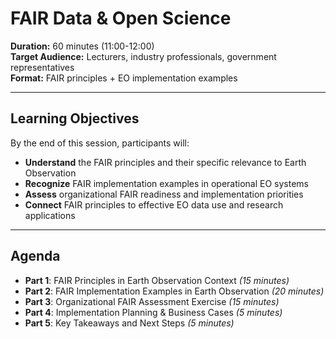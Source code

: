 # FAIR Data & Open Science

**Duration:** 60 minutes (11:00-12:00)  
**Target Audience:** Lecturers, industry professionals, government representatives  
**Format:** FAIR principles + EO implementation examples

---

## Learning Objectives

By the end of this session, participants will:
- **Understand** the FAIR principles and their specific relevance to Earth Observation
- **Recognize** FAIR implementation examples in operational EO systems
- **Assess** organizational FAIR readiness and implementation priorities
- **Connect** FAIR principles to effective EO data use and research applications


---

## Agenda

- **Part 1**: FAIR Principles in Earth Observation Context *(15 minutes)*
- **Part 2**: FAIR Implementation Examples in Earth Observation *(20 minutes)*
- **Part 3**: Organizational FAIR Assessment Exercise *(15 minutes)*
- **Part 4**: Implementation Planning & Business Cases *(5 minutes)*
- **Part 5**: Key Takeaways and Next Steps *(5 minutes)*


